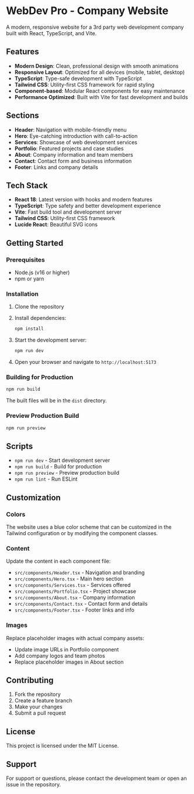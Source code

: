 # WebDev Pro - Company Website

A modern, responsive website for a 3rd party web development company built with React, TypeScript, and Vite.

## Features

- **Modern Design**: Clean, professional design with smooth animations
- **Responsive Layout**: Optimized for all devices (mobile, tablet, desktop)
- **TypeScript**: Type-safe development with TypeScript
- **Tailwind CSS**: Utility-first CSS framework for rapid styling
- **Component-based**: Modular React components for easy maintenance
- **Performance Optimized**: Built with Vite for fast development and builds

## Sections

- **Header**: Navigation with mobile-friendly menu
- **Hero**: Eye-catching introduction with call-to-action
- **Services**: Showcase of web development services
- **Portfolio**: Featured projects and case studies
- **About**: Company information and team members
- **Contact**: Contact form and business information
- **Footer**: Links and company details

## Tech Stack

- **React 18**: Latest version with hooks and modern features
- **TypeScript**: Type safety and better development experience
- **Vite**: Fast build tool and development server
- **Tailwind CSS**: Utility-first CSS framework
- **Lucide React**: Beautiful SVG icons

## Getting Started

### Prerequisites

- Node.js (v16 or higher)
- npm or yarn

### Installation

1. Clone the repository
2. Install dependencies:
   ```bash
   npm install
   ```

3. Start the development server:
   ```bash
   npm run dev
   ```

4. Open your browser and navigate to `http://localhost:5173`

### Building for Production

```bash
npm run build
```

The built files will be in the `dist` directory.

### Preview Production Build

```bash
npm run preview
```

## Scripts

- `npm run dev` - Start development server
- `npm run build` - Build for production
- `npm run preview` - Preview production build
- `npm run lint` - Run ESLint

## Customization

### Colors
The website uses a blue color scheme that can be customized in the Tailwind configuration or by modifying the component classes.

### Content
Update the content in each component file:
- `src/components/Header.tsx` - Navigation and branding
- `src/components/Hero.tsx` - Main hero section
- `src/components/Services.tsx` - Services offered
- `src/components/Portfolio.tsx` - Project showcase
- `src/components/About.tsx` - Company information
- `src/components/Contact.tsx` - Contact form and details
- `src/components/Footer.tsx` - Footer links and info

### Images
Replace placeholder images with actual company assets:
- Update image URLs in Portfolio component
- Add company logos and team photos
- Replace placeholder images in About section

## Contributing

1. Fork the repository
2. Create a feature branch
3. Make your changes
4. Submit a pull request

## License

This project is licensed under the MIT License.

## Support

For support or questions, please contact the development team or open an issue in the repository.

